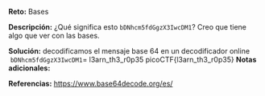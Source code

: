 **Reto:** Bases

**Descripción:**
¿Qué significa esto `bDNhcm5fdGgzX3IwcDM1`? Creo que tiene algo que ver con las bases.

**Solución:**
decodificamos el mensaje base 64 en un decodificador online 
 `bDNhcm5fdGgzX3IwcDM1`= l3arn_th3_r0p35
picoCTF{l3arn_th3_r0p35}
**Notas adicionales:**

**Referencias:** 
https://www.base64decode.org/es/
